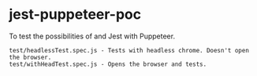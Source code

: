 # jest-puppeteer-poc

To test the possibilities of and Jest with Puppeteer.

```
test/headlessTest.spec.js - Tests with headless chrome. Doesn't open the browser.
test/withHeadTest.spec.js - Opens the browser and tests.
```
